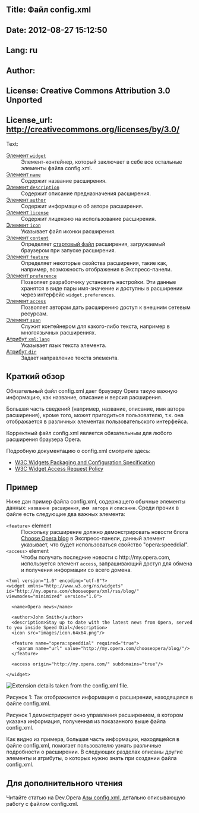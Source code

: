 Title: Файл config.xml
----
Date: 2012-08-27 15:12:50
----
Lang: ru
----
Author: 
----
License: Creative Commons Attribution 3.0 Unported
----
License_url: http://creativecommons.org/licenses/by/3.0/
----
Text:

<dl class="apicontents">
   <dt><a href="/articles/view/extensions-api-config-widget-ru">Элемент <code>widget</code></a></dt>
   <dd>Элемент-контейнер, который заключает в себе все остальные элементы файла config.xml.</dd>
   
   <dt><a href="/articles/view/extensions-api-config-name-ru">Элемент <code>name</code></a></dt>
   <dd>Содержит название расширения.</dd>
   
   <dt><a href="/articles/view/extensions-api-config-description-ru">Элемент <code>description</code></a></dt>
   <dd>Содержит описание предназначения расширения.</dd>
   
   <dt><a href="/articles/view/extensions-api-config-author-ru">Элемент <code>author</code></a></dt>
   <dd>Содержит информацию об авторе расширения.</dd>
   
   <dt><a href="/articles/view/extensions-api-config-license-ru">Элемент <code>license</code></a></dt>
   <dd>Содержит лицензию на использование расширения.</dd>
   
   <dt><a href="/articles/view/extensions-api-config-icon-ru">Элемент <code>icon</code></a></dt>
   <dd>Указывает файл иконки расширения.</dd>
   
   <dt><a href="/articles/view/extensions-api-config-content-ru">Элемент <code>content</code></a></dt>
   <dd>Определяет <a href="http://www.w3.org/TR/widgets/#custom-start-file">стартовый файл</a> расширения, загружаемый браузером при запуске расширения.</dd>
   
   <dt><a href="/articles/view/extensions-api-config-feature-ru">Элемент <code>feature</code></a></dt>
   <dd>Определяет некоторые свойства расширения, такие как, например, возможность отображения в Экспресс-панели.</dd>
   
   <dt><a href="/articles/view/extensions-api-config-preference-ru">Элемент <code>preference</code></a></dt>
   <dd>Позволяет разработчику установить настройки. Эти данные хранятся в виде пары имя-значение и доступны в расширении через интерфейс <code>widget.preferences</code>.</dd>
   
   <dt><a href="/articles/view/extensions-api-config-access-ru">Элемент <code>access</code></a></dt>
   <dd>Позволяет авторам дать расширению доступ к внешним сетевым ресурсам.</dd>
   
   <dt><a href="/articles/view/extensions-api-config-span-ru">Элемент <code>span</code></a></dt>
   <dd>Служит контейнером для какого-либо текста, например в многоязычных расширениях.</dd>
   
   <dt><a href="/articles/view/extensions-api-config-xml-lang-ru">Атрибут <code>xml:lang</code></a></dt>
   <dd>Указывает язык текста элемента.</dd>
   
   <dt><a href="/articles/view/extensions-api-config-dir-ru">Атрибут <code>dir</code></a></dt>
   <dd>Задает направление текста элемента.</dd>
</dl>

<h2 id="overview">Краткий обзор</h2>

<p>Обязательный файл config.xml дает браузеру Opera такую важную информацию, как название, описание и версия расширения.</p>

<p>Большая часть сведений (например, название, описание, имя автора расширения), кроме того, может пригодиться пользователю, т.к. она отображается в различных элементах пользовательского интерфейса.</p>

<p>Корректный файл config.xml является обязательным для любого расширения браузера Opera.</p>
	
<p>Подробную документацию о config.xml смотрите здесь:</p>

<ul>
    <li><a href="http://www.w3.org/TR/widgets">W3C Widgets Packaging and Configuration Specification</a></li>
    <li><a href="http://www.w3.org/TR/widgets-access/">W3C Widget Access Request Policy</a></li>
</ul>

<h2 id="example">Пример</h2>
	
<p>Ниже дан пример файла config.xml, содержащего обычные элементы данных: <code>название расширения</code>, <code>имя автора</code> и <code>описание</code>. Среди прочих в файле есть следующие два важных элемента:</p>
<dl>
    <dt><code>&lt;feature&gt;</code> element</dt>
    <dd>Поскольку расширение должно демонстрировать новости блога <a href="http://my.opera.com/chooseopera/blog/">Choose Opera blog</a> в Экспресс-панели, данный элемент указывает, что будет использоваться свойство &quot;opera:speeddial&quot;.</dd>
    <dt><code>&lt;access&gt;</code> element</dt>
    <dd>Чтобы получать последние новости с http://my.opera.com, используется элемент <code>access</code>, запрашивающий доступ для обмена и получения информации со всего домена.</dd>
</dl>

<pre><code>&lt;?xml version=&quot;1.0&quot; encoding=&quot;utf-8&quot;?&gt;
&lt;widget xmlns=&quot;http://www.w3.org/ns/widgets&quot; id=&quot;http://my.opera.com/chooseopera/xml/rss/blog/&quot; viewmodes=&quot;minimized&quot; version=&quot;1.0&quot;&gt;

  &lt;name&gt;Opera news&lt;/name&gt;

  &lt;author&gt;John Smith&lt;/author&gt;
  &lt;description&gt;Stay up to date with the latest news from Opera, served to you inside Speed Dial&lt;/description&gt;
  &lt;icon src=&quot;images/icon.64x64.png&quot;/&gt;

  &lt;feature name=&quot;opera:speeddial&quot; required=&quot;true&quot;&gt;
    &lt;param name=&quot;url&quot; value=&quot;http://my.opera.com/chooseopera/blog/&quot;/&gt;
  &lt;/feature&gt;

  &lt;access origin=&quot;http://my.opera.com/&quot; subdomains=&quot;true&quot;/&gt;
 	
&lt;/widget&gt;</code></pre>		

<p><img src="http://forum-test.oslo.osa/kirby/content/articles/757--configxml/config.png" alt="Extension details taken from the config.xml file." /></p>
<p class="caption">Рисунок 1: Так отображается информация о расширении, находящаяся в файле config.xml.</p>

<p>Рисунок 1 демонстрирует окно управления расширением, в котором указана информация, полученная из показанного выше файла config.xml.</p>

<p>Как видно из примера, большая часть информации, находящейся в файле config.xml, помогает пользователю узнать различные подробности о расширении. В следующих разделах описаны другие элементы и атрибуты, о которых нужно знать при создании файла config.xml.</p>

<h2>Для дополнительного чтения</h2>

<p>Читайте  статью на Dev.Opera <a href="/articles/view/config-xml-howto/">Азы config.xml</a>, детально описывающую работу с файлом config.xml.</p>
